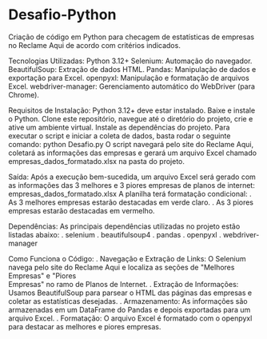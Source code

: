 # Desafio-Python
Criação de código em Python para checagem de estatísticas de empresas no Reclame Aqui de acordo com critérios indicados.

Tecnologias Utilizadas:
Python 3.12+
Selenium: Automação do navegador.
BeautifulSoup: Extração de dados HTML.
Pandas: Manipulação de dados e exportação para Excel.
openpyxl: Manipulação e formatação de arquivos Excel.
webdriver-manager: Gerenciamento automático do WebDriver (para Chrome).

Requisitos de Instalação:
Python 3.12+ deve estar instalado. Baixe e instale o Python.
Clone este repositório, navegue até o diretório do projeto, crie e ative um ambiente virtual.
Instale as dependências do projeto.
Para executar o script e iniciar a coleta de dados, basta rodar o seguinte comando: python Desafio.py
O script navegará pelo site do Reclame Aqui, coletará as informações das empresas e gerará um arquivo Excel chamado empresas_dados_formatado.xlsx na pasta do projeto.

Saída:
Após a execução bem-sucedida, um arquivo Excel será gerado com as informações das 3 melhores e 3 piores empresas de planos de internet: empresas_dados_formatado.xlsx
A planilha terá formatação condicional:
. As 3 melhores empresas estarão destacadas em verde claro.
. As 3 piores empresas estarão destacadas em vermelho.

Dependências:
As principais dependências utilizadas no projeto estão listadas abaixo:
. selenium
. beautifulsoup4
. pandas
. openpyxl
. webdriver-manager

Como Funciona o Código:
. Navegação e Extração de Links: O Selenium navega pelo site do Reclame Aqui e localiza as seções de "Melhores Empresas" e "Piores     
Empresas" no ramo de Planos de Internet.
. Extração de Informações: Usamos BeautifulSoup para parsear o HTML das páginas das empresas e coletar as estatísticas desejadas.
. Armazenamento: As informações são armazenadas em um DataFrame do Pandas e depois exportadas para um arquivo Excel.
. Formatação: O arquivo Excel é formatado com o openpyxl para destacar as melhores e piores empresas.

